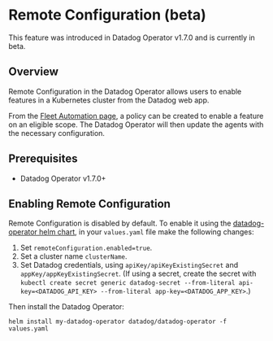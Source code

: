# Remote Configuration (beta)

This feature was introduced in Datadog Operator v1.7.0 and is currently in beta.

## Overview

Remote Configuration in the Datadog Operator allows users to enable features in a Kubernetes cluster from the Datadog web app.

From the [Fleet Automation page](link-to-be-added), a policy can be created to enable a feature on an eligible scope. The Datadog Operator will then update the agents with the necessary configuration.


## Prerequisites

* Datadog Operator v1.7.0+

## Enabling Remote Configuration

Remote Configuration is disabled by default. To enable it using the [datadog-operator helm chart](https://github.com/DataDog/helm-charts/tree/main/charts/datadog-operator), in your `values.yaml` file make the following changes:

1. Set `remoteConfiguration.enabled=true`.
2. Set a cluster name `clusterName`.
3. Set Datadog credentials, using `apiKey/apiKeyExistingSecret` and `appKey/appKeyExistingSecret`. (If using a secret, create the secret with `kubectl create secret generic datadog-secret --from-literal api-key=<DATADOG_API_KEY> --from-literal app-key=<DATADOG_APP_KEY>`.)

Then install the Datadog Operator:

```shell
helm install my-datadog-operator datadog/datadog-operator -f values.yaml
```
